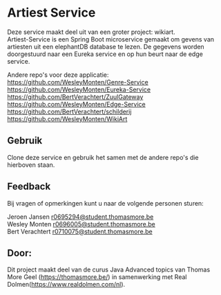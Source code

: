 # Artiest Service
Deze service maakt deel uit van een groter project: wikiart.  
Artiest-Service is een Spring Boot microservice gemaakt om gevens van artiesten uit een elephantDB database te lezen. De gegevens worden doorgestuurd naar een Eureka service en op hun beurt naar de edge service.

Andere repo's voor deze applicatie:  
https://github.com/WesleyMonten/Genre-Service  
https://github.com/WesleyMonten/Eureka-Service  
https://github.com/BertVerachtert/ZuulGateway  
https://github.com/WesleyMonten/Edge-Service  
https://github.com/BertVerachtert/schilderij
https://github.com/WesleyMonten/WikiArt

## Gebruik

Clone deze service en gebruik het samen met de andere repo's die hierboven staan.

## Feedback

Bij vragen of opmerkingen kunt u naar de volgende personen sturen:

Jeroen Jansen r0695294@student.thomasmore.be  
Wesley Monten r0696005@student.thomasmore.be  
Bert Verachtert r0710075@student.thomasmore.be  


## Door:

Dit project maakt deel van de curus Java Advanced topics van Thomas More Geel (https://thomasmore.be/) in samenwerking met Real Dolmen(https://www.realdolmen.com/nl).
